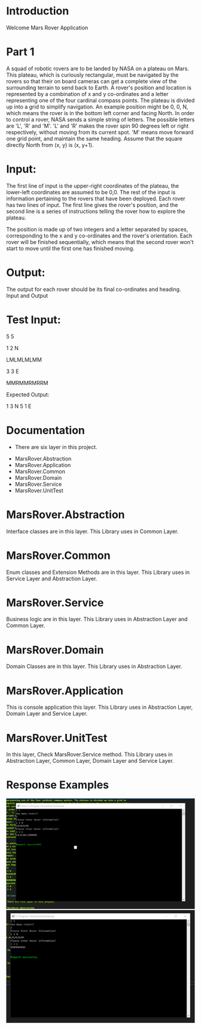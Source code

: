 # Introduction

Welcome Mars Rover Application 
 
# Part 1
A squad of robotic rovers are to be landed by NASA on a plateau on Mars. This plateau, which is
curiously rectangular, must be navigated by the rovers so that their on board cameras can get a
complete view of the surrounding terrain to send back to Earth.
A rover's position and location is represented by a combination of x and y co-ordinates and a letter
representing one of the four cardinal compass points. The plateau is divided up into a grid to
simplify navigation. An example position might be 0, 0, N, which means the rover is in the bottom
left corner and facing North.
In order to control a rover, NASA sends a simple string of letters. The possible letters are 'L', 'R' and
'M'. 'L' and 'R' makes the rover spin 90 degrees left or right respectively, without moving from its
current spot. 'M' means move forward one grid point, and maintain the same heading.
Assume that the square directly North from (x, y) is (x, y+1).

# Input:
The first line of input is the upper-right coordinates of the plateau, the lower-left coordinates are
assumed to be 0,0.
The rest of the input is information pertaining to the rovers that have been deployed. Each rover
has two lines of input. The first line gives the rover's position, and the second line is a series of
instructions telling the rover how to explore the plateau.

The position is made up of two integers and a letter separated by spaces, corresponding to the x
and y co-ordinates and the rover's orientation.
Each rover will be finished sequentially, which means that the second rover won't start to move
until the first one has finished moving.

# Output:
The output for each rover should be its final co-ordinates and heading.
Input and Output
# Test Input:
5 5

1 2 N

LMLMLMLMM

3 3 E

MMRMMRMRRM

Expected Output:

1 3 N
5 1 E

# Documentation

* There are six layer in this project. 

- MarsRover.Abstraction
- MarsRover.Application
- MarsRover.Common
- MarsRover.Domain
- MarsRover.Service
- MarsRover.UnitTest

# MarsRover.Abstraction

Interface classes are in this layer. This Library uses in Common Layer.

# MarsRover.Common

Enum classes and Extension Methods are in this layer. This Library uses in Service Layer and Abstraction Layer.

# MarsRover.Service

Business logic are in this layer. This Library uses in Abstraction Layer and Common Layer.

# MarsRover.Domain

Domain Classes are in this layer. This Library uses in Abstraction Layer.

# MarsRover.Application

This is console application this layer. This Library uses in Abstraction Layer, Domain Layer and Service Layer.

# MarsRover.UnitTest

 In this layer, Check MarsRover.Service method. This Library uses in Abstraction Layer, Common Layer, Domain Layer and Service Layer.

# Response Examples

![](/MarsRoverApplication/MarsRoverApplication/assets/test1-result.png)
![](/MarsRoverApplication/MarsRoverApplication/assets/test2-result.png)



